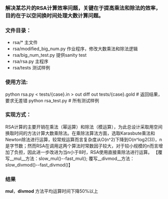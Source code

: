 ### 解决某芯片的RSA计算效率问题，关键在于提高乘法和除法的效率，目的在于以空间换时间处理大数计算问题。

### 文件目录：
  * rsa/* 主文件
  * rsa/modified_big_num.py 作业程序，修改大数乘法和除法逻辑
  * rsa/big_num_test.py 提供sanity test
  * rsa/rsa.py 主程序
  * rsa/tests 测试样例

### 使用方法:
  python rsa.py < tests/{case}.in > out
  diff out tests/{case}.gold  # 返回结果，要求无差错
  python rsa_test.py  # 所有测试样例

### 实现方式：
  RSA计算的主要开销在乘法（幂运算）和除法（模运算），为此总设计采取用空间换取时间的方法计算大数乘除法。在乘除法算法方面，选取Karasbute乘法和Newton除法进行运算，较常规运算而言复杂度从O(n^2)下降到O(n^log2(3))，n是字节数；然而RSA在调用这两个算法时常数因子较大，对于较小规模的n而言增加了负担，因此进一步改进为当n小于8时，RSA使用直接乘除法进行运算。
  【覆写__mul__方法：slow_mul()--fast_mul(); 覆写__divmod__方法：slow_divmod()--fast_divmod()】

### 结果
  __mul__，__divmod__ 方法平均运算时间下降50%以上
  